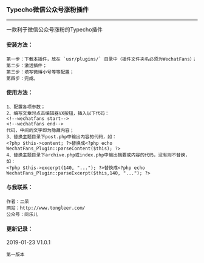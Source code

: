 ### Typecho微信公众号涨粉插件

---
一款利于微信公众号涨粉的Typecho插件

#### 安装方法：

	第一步：下载本插件，放在 `usr/plugins/` 目录中（插件文件夹名必须为WechatFans）；
	第二步：激活插件；
	第三步：填写微博小号等等配置；
	第四步：完成。
	
#### 使用方法：

	1、配置各项参数；
	2、编写文章时点击编辑器VX按钮，插入以下代码：
	<!--wechatfans start-->
	<!--wechatfans end-->
	代码，中间的文字即为隐藏内容；
	3、替换主题目录下post.php中输出内容的代码，如：
	<?php $this->content; ?>替换成<?php echo WechatFans_Plugin::parseContent($this); ?>
	4、替换主题目录下archive.php或index.php中输出摘要或内容的代码，没有则不替换，如：
	<?php $this->excerpt(140, "..."); ?>替换成<?php echo WechatFans_Plugin::parseExcerpt($this,140, "..."); ?>

#### 与我联系：

	作者：二呆
	网站：http://www.tongleer.com/
	公众号：同乐儿

#### 更新记录：
2019-01-23 V1.0.1

	第一版本